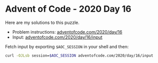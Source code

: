 # Advent of Code - 2020 Day 16
Here are my solutions to this puzzle.

* Problem instructions: [adventofcode.com/2020/day/16](https://adventofcode.com/2020/day/16)
* Input: [adventofcode.com/2020/day/16/input](https://adventofcode.com/2020/day/16/input)

Fetch input by exporting `$AOC_SESSION` in your shell and then:
```bash
curl -OJLsb session=$AOC_SESSION adventofcode.com/2020/day/16/input
```
